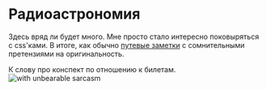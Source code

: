 # Радиоастрономия

Здесь вряд ли будет много. Мне просто стало интересно поковыряться с css'ками.
В итоге, как обычно [путевые заметки](https://taxus-d.github.io/astroconsp/RadioA2018/html/%D0%A0%D0%B0%D0%B4%D0%B8%D0%BE%D0%B0%D1%81%D1%82%D1%80%D0%BE%D0%BD%D0%BE%D0%BC%D0%B8%D0%AF.html) с сомнительными претензиями на оригинальность.

К слову про конспект по отношению к билетам.
![with unbearable sarcasm](https://www.interestingvideos.org/wp-content/uploads/bfi_thumb/obiwan-34oitrj9fw84uowtbd51j4.jpg)

